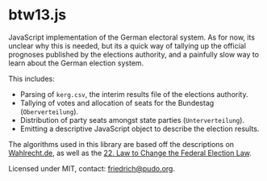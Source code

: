 btw13.js
========

JavaScript implementation of the German electoral system. As for now, its unclear
why this is needed, but its a quick way of tallying up the official prognoses 
published by the elections authority, and a painfully slow way to learn about 
the German election system.

This includes: 

* Parsing of `kerg.csv`, the interim results file of the elections authority.
* Tallying of votes and allocation of seats for the Bundestag (`Oberverteilung`).
* Distribution of party seats amongst state parties (`Unterverteilung`).
* Emitting a descriptive JavaScript object to describe the election results.

The algorithms used in this library are based off the descriptions on
[Wahlrecht.de](http://wahlrecht.de), as well as the [22. Law to Change the Federal
Election Law](http://dip21.bundestag.de/dip21/btd/17/118/1711819.pdf).

Licensed under MIT, contact: friedrich@pudo.org.
